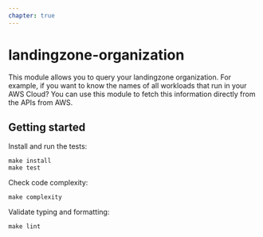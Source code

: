 ```yaml
---
chapter: true
---
```


# landingzone-organization

This module allows you to query your landingzone organization. For example, if you want to know the names of all workloads that run in your AWS Cloud? You can use this module to fetch this information directly from the APIs from AWS.

## Getting started

Install and run the tests:

```shell
make install
make test
```

Check code complexity:

```shell
make complexity
```

Validate typing and formatting:

```shell
make lint
```
